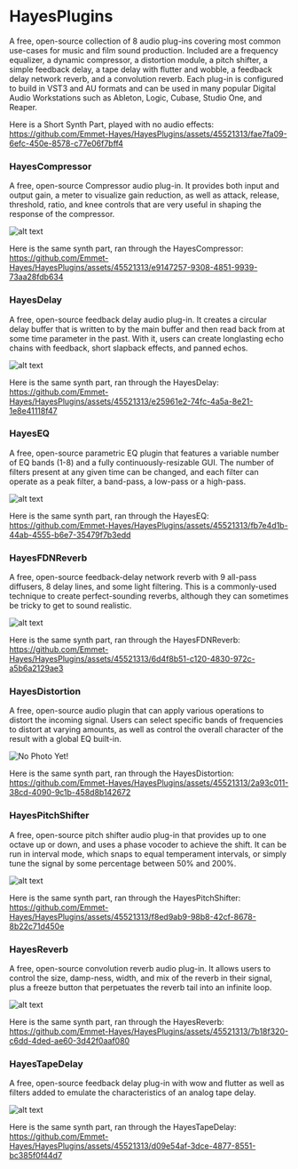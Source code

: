 # HayesPlugins

A free, open-source collection of 8 audio plug-ins covering most common use-cases for music and film sound production. Included are a frequency equalizer, a dynamic compressor, a distortion module, a pitch shifter, a simple feedback delay, a tape delay with flutter and wobble, a feedback delay network reverb, and a convolution reverb. Each plug-in is configured to build in VST3 and AU formats and can be used in many popular Digital Audio Workstations such as Ableton, Logic, Cubase, Studio One, and Reaper.


Here is a Short Synth Part, played with no audio effects:
https://github.com/Emmet-Hayes/HayesPlugins/assets/45521313/fae7fa09-6efc-450e-8578-c77e06f7bff4


### HayesCompressor
A free, open-source Compressor audio plug-in.
It provides both input and output gain, a meter to visualize gain reduction, as well as attack, release, threshold, ratio, and knee controls that are very useful in shaping the response of the compressor.

![alt text](https://github.com/Emmet-Hayes/HayesCompressor/raw/master/Resources/Images/CompressorGUI.png)

Here is the same synth part, ran through the HayesCompressor:
https://github.com/Emmet-Hayes/HayesPlugins/assets/45521313/e9147257-9308-4851-9939-73aa28fdb634


### HayesDelay
A free, open-source feedback delay audio plug-in. 
It creates a circular delay buffer that is written to by the main buffer and then read back from at some time parameter in the past.
With it, users can create longlasting echo chains with feedback, short slapback effects, and panned echos.

![alt text](https://github.com/Emmet-Hayes/HayesDelay/raw/master/Resources/Images/DelayGUI.png)

Here is the same synth part, ran through the HayesDelay:
https://github.com/Emmet-Hayes/HayesPlugins/assets/45521313/e25961e2-74fc-4a5a-8e21-1e8e41118f47


### HayesEQ
A free, open-source parametric EQ plugin that features a variable number of EQ bands (1-8) and a fully continuously-resizable GUI.
The number of filters present at any given time can be changed, and each filter can operate as a peak filter, a band-pass, a low-pass or a high-pass.

![alt text](https://github.com/Emmet-Hayes/HayesEQ/raw/master/Resources/Images/2xscaleIIRFilterGUI.png)

Here is the same synth part, ran through the HayesEQ:
https://github.com/Emmet-Hayes/HayesPlugins/assets/45521313/fb7e4d1b-44ab-4555-b6e7-35479f7b3edd


### HayesFDNReverb
A free, open-source feedback-delay network reverb with 9 all-pass diffusers, 8 delay lines, and some light filtering.
This is a commonly-used technique to create perfect-sounding reverbs, although they can sometimes be tricky to get to sound realistic.

![alt text](https://github.com/Emmet-Hayes/HayesFDNReverb/raw/master/Resources/Images/FDNReverbGUI.png)

Here is the same synth part, ran through the HayesFDNReverb:
https://github.com/Emmet-Hayes/HayesPlugins/assets/45521313/6d4f8b51-c120-4830-972c-a5b6a2129ae3


### HayesDistortion
A free, open-source audio plugin that can apply various operations to distort the incoming signal.
Users can select specific bands of frequencies to distort at varying amounts, as well as control the overall
character of the result with a global EQ built-in.

![No Photo Yet!](https://github.com/Emmet-Hayes/HayesDistortion/raw/master/Resources/Images/DistortionGUI.png)

Here is the same synth part, ran through the HayesDistortion:
https://github.com/Emmet-Hayes/HayesPlugins/assets/45521313/2a93c011-38cd-4090-9c1b-458d8b142672



### HayesPitchShifter
A free, open-source pitch shifter audio plug-in that provides up to one octave up or down, and uses a phase vocoder to achieve the shift. 
It can be run in interval mode, which snaps to equal temperament intervals, or simply tune the signal by some percentage between 50% and 200%.

![alt text](https://github.com/Emmet-Hayes/HayesPitchShifter/raw/master/Resources/Images/PitchShifterGUI.png)

Here is the same synth part, ran through the HayesPitchShifter:
https://github.com/Emmet-Hayes/HayesPlugins/assets/45521313/f8ed9ab9-98b8-42cf-8678-8b22c71d450e


### HayesReverb
A free, open-source convolution reverb audio plug-in.
It allows users to control the size, damp-ness, width, and mix of the reverb in their signal, plus a freeze button that perpetuates the 
reverb tail into an infinite loop.

![alt text](https://github.com/Emmet-Hayes/HayesReverb/raw/master/Resources/Images/ReverbGUI.png)

Here is the same synth part, ran through the HayesReverb:
https://github.com/Emmet-Hayes/HayesPlugins/assets/45521313/7b18f320-c6dd-4ded-ae60-3d42f0aaf080



### HayesTapeDelay
A free, open-source feedback delay plug-in with wow and flutter as well as filters added to emulate the characteristics of an analog tape delay.

![alt text](https://github.com/Emmet-Hayes/HayesTapeDelay/raw/master/Resources/Images/TapeDelayGUI.png)

Here is the same synth part, ran through the HayesTapeDelay:
https://github.com/Emmet-Hayes/HayesPlugins/assets/45521313/d09e54af-3dce-4877-8551-bc385f0f44d7

